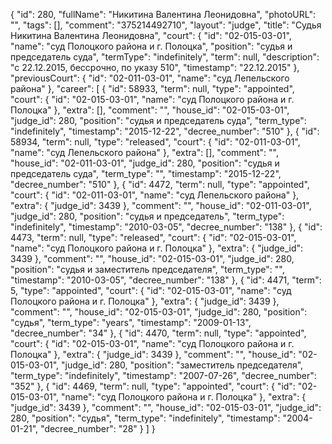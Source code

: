 {
    "id": 280,
    "fullName": "Никитина Валентина Леонидовна",
    "photoURL": "",
    "tags": [],
    "comment": "375214492710",
    "layout": "judge",
    "title": "Судья Никитина Валентина Леонидовна",
    "court": {
        "id": "02-015-03-01",
        "name": "суд Полоцкого района и г. Полоцка",
        "position": "судья и председатель суда",
        "termType": "indefinitely",
        "term": null,
        "description": "c 22.12.2015, бессрочно, по указу 510",
        "timestamp": "22.12.2015"
    },
    "previousCourt": {
        "id": "02-011-03-01",
        "name": "суд Лепельского района"
    },
    "career": [
        {
            "id": 58933,
            "term": null,
            "type": "appointed",
            "court": {
                "id": "02-015-03-01",
                "name": "суд Полоцкого района и г. Полоцка"
            },
            "extra": [],
            "comment": "",
            "house_id": "02-015-03-01",
            "judge_id": 280,
            "position": "судья и председатель суда",
            "term_type": "indefinitely",
            "timestamp": "2015-12-22",
            "decree_number": "510"
        },
        {
            "id": 58934,
            "term": null,
            "type": "released",
            "court": {
                "id": "02-011-03-01",
                "name": "суд Лепельского района"
            },
            "extra": [],
            "comment": "",
            "house_id": "02-011-03-01",
            "judge_id": 280,
            "position": "судья и председатель суда",
            "term_type": "",
            "timestamp": "2015-12-22",
            "decree_number": "510"
        },
        {
            "id": 4472,
            "term": null,
            "type": "appointed",
            "court": {
                "id": "02-011-03-01",
                "name": "суд Лепельского района"
            },
            "extra": {
                "judge_id": 3439
            },
            "comment": "",
            "house_id": "02-011-03-01",
            "judge_id": 280,
            "position": "судья и председатель",
            "term_type": "indefinitely",
            "timestamp": "2010-03-05",
            "decree_number": "138"
        },
        {
            "id": 4473,
            "term": null,
            "type": "released",
            "court": {
                "id": "02-015-03-01",
                "name": "суд Полоцкого района и г. Полоцка"
            },
            "extra": {
                "judge_id": 3439
            },
            "comment": "",
            "house_id": "02-015-03-01",
            "judge_id": 280,
            "position": "судья и заместитель председателя",
            "term_type": "",
            "timestamp": "2010-03-05",
            "decree_number": "138"
        },
        {
            "id": 4471,
            "term": 5,
            "type": "appointed",
            "court": {
                "id": "02-015-03-01",
                "name": "суд Полоцкого района и г. Полоцка"
            },
            "extra": {
                "judge_id": 3439
            },
            "comment": "",
            "house_id": "02-015-03-01",
            "judge_id": 280,
            "position": "судья",
            "term_type": "years",
            "timestamp": "2009-01-13",
            "decree_number": "34"
        },
        {
            "id": 4470,
            "term": null,
            "type": "appointed",
            "court": {
                "id": "02-015-03-01",
                "name": "суд Полоцкого района и г. Полоцка"
            },
            "extra": {
                "judge_id": 3439
            },
            "comment": "",
            "house_id": "02-015-03-01",
            "judge_id": 280,
            "position": "заместитель председателя",
            "term_type": "indefinitely",
            "timestamp": "2007-07-26",
            "decree_number": "352"
        },
        {
            "id": 4469,
            "term": null,
            "type": "appointed",
            "court": {
                "id": "02-015-03-01",
                "name": "суд Полоцкого района и г. Полоцка"
            },
            "extra": {
                "judge_id": 3439
            },
            "comment": "",
            "house_id": "02-015-03-01",
            "judge_id": 280,
            "position": "судья",
            "term_type": "indefinitely",
            "timestamp": "2004-01-21",
            "decree_number": "28"
        }
    ]
}